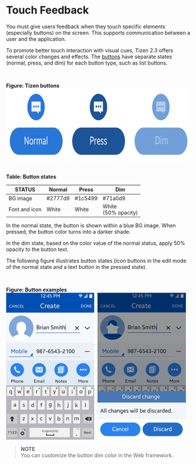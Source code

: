 # Touch Feedback

You must give users feedback when they touch specific elements (especially buttons) on the screen. This supports communication between a user and the application.

To promote better touch interaction with visual cues, Tizen 2.3 offers several color changes and effects. The [buttons](../design-library/button.md) have separate states (normal, press, and dim) for each button type, such as list buttons.

 

**Figure: Tizen buttons**  
<img alt="" height="197" src="media/tizen_buttons.png" width="767" />
 

**Table: Button states**


| STATUS             | Normal             | Press              | Dim                |
|--------------------|--------------------|--------------------|--------------------|
| BG image           | \#2777d9           | \#1c5499           | \#71a0d9           |
| Font and icon      | White              | White              | White<br>(50% opacity) |



In the normal state, the button is shown within a blue BG image. When pressed, the button color turns into a darker shade.

In the dim state, based on the color value of the normal status, apply 50% opacity to the button text.

The following figure illustrates button states (icon buttons in the edit mode of the normal state and a text button in the pressed state).

 

**Figure: Button examples**  
<img alt="" height="400" src="media/touch_feedback_contacts_03.png" width="490" />
 

> **NOTE**  
> You can customize the button dim color in the Web framework.
